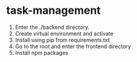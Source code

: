 # task-management

1. Enter the ./backend directory.
2. Create virtual environment and activate
3. Install using pip from requirements.txt
4. Go to the root and enter the frontend directory
5. Install npm packages
